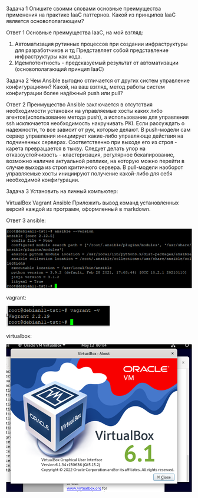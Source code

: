 Задача 1
Опишите своими словами основные преимущества применения на практике IaaC паттернов.
Какой из принципов IaaC является основополагающим?

Ответ 1
Основные преимущества IaaC, на мой взгляд:
1) Автоматизация рутинных процессов при создании инфраструктуры для разработчиков и тд
Представляет собой представление инфраструктуры как кода.
2) Идемпотентность - предсказуемый результат от автоматизации (основополагающий принцип IaaC)


Задача 2
Чем Ansible выгодно отличается от других систем управление конфигурациями?
Какой, на ваш взгляд, метод работы систем конфигурации более надёжный push или pull?

Ответ 2
Преимущество Ansible заключается в отсутствия необходимости установки на управляемые хосты каких либо агентов(использование метода push), а использование для управления ssh исключается необходимость накручивать PKI.
Если рассуждать о надежности, то все зависит от рук, которые делают. В push-модели сам сервер управления инициирует какие-либо управляюще действия на подчиненных серверах. Соответственно при выходе его из строя - карета превращается в тыкву. Следует делать упор на отказоустойчивость - кластеризация, регулярное бекапирование, возможно наличие актуальной реплики, на которую можно перейти в случае выхода из строя критичного сервера.
В pull-модели наоборот управляемые хосты инициируют получение какой-либо для себя необходимой конфигурации. 

Задача 3
Установить на личный компьютер:

VirtualBox
Vagrant
Ansible
Приложить вывод команд установленных версий каждой из программ, оформленный в markdown.

Ответ 3
ansible:

![img_3.png](img_3.png)

vagrant:

![img_2.png](img_2.png)

virtualbox:

![img_1.png](img_1.png)







